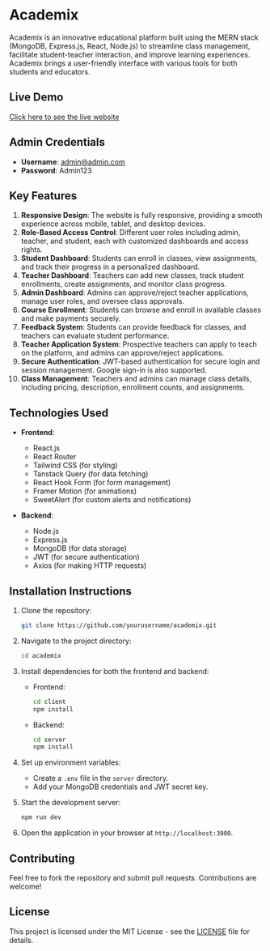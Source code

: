 # Academix

Academix is an innovative educational platform built using the MERN stack (MongoDB, Express.js, React, Node.js) to streamline class management, facilitate student-teacher interaction, and improve learning experiences. Academix brings a user-friendly interface with various tools for both students and educators.

## Live Demo
[Click here to see the live website](https://academix-89443.web.app/)

## Admin Credentials
- **Username**: admin@admin.com
- **Password**: Admin123

## Key Features
1. **Responsive Design**: The website is fully responsive, providing a smooth experience across mobile, tablet, and desktop devices.
2. **Role-Based Access Control**: Different user roles including admin, teacher, and student, each with customized dashboards and access rights.
3. **Student Dashboard**: Students can enroll in classes, view assignments, and track their progress in a personalized dashboard.
4. **Teacher Dashboard**: Teachers can add new classes, track student enrollments, create assignments, and monitor class progress.
5. **Admin Dashboard**: Admins can approve/reject teacher applications, manage user roles, and oversee class approvals.
6. **Course Enrollment**: Students can browse and enroll in available classes and make payments securely.
7. **Feedback System**: Students can provide feedback for classes, and teachers can evaluate student performance.
8. **Teacher Application System**: Prospective teachers can apply to teach on the platform, and admins can approve/reject applications.
9. **Secure Authentication**: JWT-based authentication for secure login and session management. Google sign-in is also supported.
10. **Class Management**: Teachers and admins can manage class details, including pricing, description, enrollment counts, and assignments.

## Technologies Used
- **Frontend**:
  - React.js
  - React Router
  - Tailwind CSS (for styling)
  - Tanstack Query (for data fetching)
  - React Hook Form (for form management)
  - Framer Motion (for animations)
  - SweetAlert (for custom alerts and notifications)
  
- **Backend**:
  - Node.js
  - Express.js
  - MongoDB (for data storage)
  - JWT (for secure authentication)
  - Axios (for making HTTP requests)

## Installation Instructions

1. Clone the repository:
   ```bash
   git clone https://github.com/yourusername/academix.git
   ```

2. Navigate to the project directory:
   ```bash
   cd academix
   ```

3. Install dependencies for both the frontend and backend:
   - Frontend:
     ```bash
     cd client
     npm install
     ```

   - Backend:
     ```bash
     cd server
     npm install
     ```

4. Set up environment variables:
   - Create a `.env` file in the `server` directory.
   - Add your MongoDB credentials and JWT secret key.

5. Start the development server:
   ```bash
   npm run dev
   ```

6. Open the application in your browser at `http://localhost:3000`.

## Contributing
Feel free to fork the repository and submit pull requests. Contributions are welcome!

## License
This project is licensed under the MIT License - see the [LICENSE](LICENSE) file for details.
